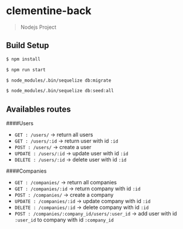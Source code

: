# clementine-back

> Nodejs Project

## Build Setup

``` bash
$ npm install

$ npm run start

$ node_modules/.bin/sequelize db:migrate

$ node_modules/.bin/sequelize db:seed:all

```

## Availables routes

####Users

* `GET : /users/` -> return all users
* `GET : /users/:id` -> return user with id  `:id`
* `POST : /users/` -> create a user 
* `UPDATE : /users/:id` -> update user with id  `:id`
* `DELETE : /users/:id` -> delete user with id  `:id`

####Companies

* `GET : /companies/` -> return all companies
* `GET : /companies/:id` -> return company with id  `:id`
* `POST : /companies/` -> create a company 
* `UPDATE : /companies/:id` -> update company with id  `:id`
* `DELETE : /companies/:id` -> delete company with id  `:id`
* `POST : /companies/:company_id/users/:user_id` -> add user with id `:user_id` to company with id `:company_id`

